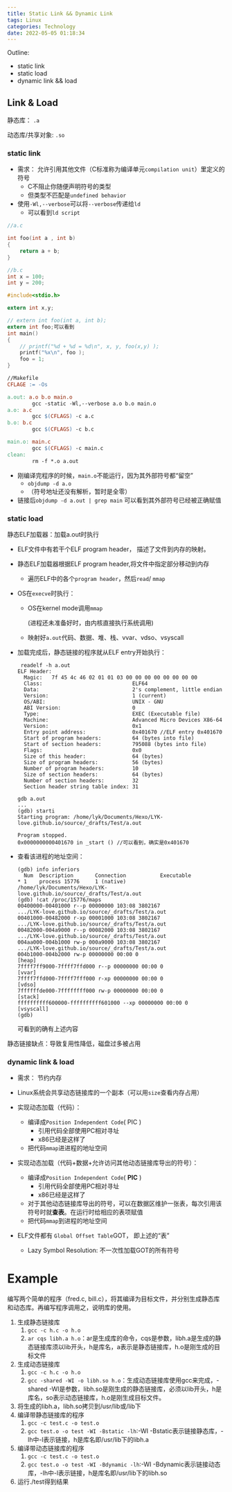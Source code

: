 ```yaml
---
title: Static Link && Dynamic Link
tags: Linux
categories: Technology
date: 2022-05-05 01:18:34
---
```



Outline:

* static link
* static load
* dynamic link && load

<!--more-->

## Link & Load

静态库： `.a`

动态库/共享对象: `.so`

### static link



* 需求： 允许引用其他文件（C标准称为编译单元`compilation unit`）里定义的符号
  *  C不阻止你随便声明符号的类型
  *  但类型不匹配是`undefined behavior `
* 使用`-Wl,--verbose`可以将`--verbose`传递给`ld`
  * 可以看到`ld script`

```c
//a.c

int foo(int a , int b)
{
    return a + b;
}
```



```c
//b.c
int x = 100;
int y = 200;
```

```c
#include<stdio.h>

extern int x,y;

// extern int foo(int a, int b);
extern int foo;可以看到
int main()
{
    // printf("%d + %d = %d\n", x, y, foo(x,y) );
    printf("%x\n", foo );
    foo = 1;
}
```

```makefile
//Makefile
CFLAGE := -Os

a.out: a.o b.o main.o
		gcc -static -Wl,--verbose a.o b.o main.o
a.o: a.c
		gcc $(CFLAGS) -c a.c
b.o: b.c
		gcc $(CFLAGS) -c b.c

main.o: main.c
		gcc $(CFLAGS) -c main.c
clean:
		rm -f *.o a.out
```

* 刚编译完程序的时候，`main.o`不能运行，因为其外部符号都“留空”
  * `objdump -d a.o` 
  * （符号地址还没有解析，暂时是全零）
* 链接后`objdump -d a.out | grep main` 可以看到其外部符号已经被正确赋值

### static load

静态ELF加载器：加载a.out时执行

* ELF文件中有若干个ELF program header， 描述了文件到内存的映射。

* 静态ELF加载器根据ELF program header,将文件中指定部分移动到内存

  * 遍历ELF中的各个`program header`，然后`read`/ `mmap`

* OS在`execve`时执行：

  * OS在kernel mode调用`mmap`

    (进程还未准备好时，由内核直接执行系统调用)

  * 映射好`a.out`代码、数据、堆、栈、vvar、vdso、vsyscall

* 加载完成后，静态链接的程序就从ELF entry开始执行：

  ```shell
   readelf -h a.out                             
  ELF Header:
    Magic:   7f 45 4c 46 02 01 01 03 00 00 00 00 00 00 00 00 
    Class:                             ELF64
    Data:                              2's complement, little endian
    Version:                           1 (current)
    OS/ABI:                            UNIX - GNU
    ABI Version:                       0
    Type:                              EXEC (Executable file)
    Machine:                           Advanced Micro Devices X86-64
    Version:                           0x1
    Entry point address:               0x401670 //ELF entry 0x401670
    Start of program headers:          64 (bytes into file)
    Start of section headers:          795088 (bytes into file)
    Flags:                             0x0
    Size of this header:               64 (bytes)
    Size of program headers:           56 (bytes)
    Number of program headers:         10
    Size of section headers:           64 (bytes)
    Number of section headers:         32
    Section header string table index: 31
  
  ```

  ```
  gdb a.out  
  ...
  (gdb) starti
  Starting program: /home/lyk/Documents/Hexo/LYK-love.github.io/source/_drafts/Test/a.out 
  
  Program stopped.
  0x0000000000401670 in _start () //可以看到，确实是0x401670
  
  ```

* 查看该进程的地址空间：

  ```
  (gdb) info inferiors
    Num  Description       Connection           Executable        
  * 1    process 15776     1 (native)           /home/lyk/Documents/Hexo/LYK-love.github.io/source/_drafts/Test/a.out 
  (gdb) !cat /proc/15776/maps
  00400000-00401000 r--p 00000000 103:08 3802167                           .../LYK-love.github.io/source/_drafts/Test/a.out
  00401000-00482000 r-xp 00001000 103:08 3802167                           .../LYK-love.github.io/source/_drafts/Test/a.out
  00482000-004a9000 r--p 00082000 103:08 3802167                           .../LYK-love.github.io/source/_drafts/Test/a.out
  004aa000-004b1000 rw-p 000a9000 103:08 3802167                           .../LYK-love.github.io/source/_drafts/Test/a.out
  004b1000-004b2000 rw-p 00000000 00:00 0                                  [heap]
  7ffff7ff9000-7ffff7ffd000 r--p 00000000 00:00 0                          [vvar]
  7ffff7ffd000-7ffff7fff000 r-xp 00000000 00:00 0                          [vdso]
  7ffffffde000-7ffffffff000 rw-p 00000000 00:00 0                          [stack]
  ffffffffff600000-ffffffffff601000 --xp 00000000 00:00 0                  [vsyscall]
  (gdb) 
  
  ```

  可看到的确有上述内容



静态链接缺点：导致复用性降低，磁盘过多被占用

### dynamic link & load

* 需求： 节约内存
* Linux系统会共享动态链接库的一个副本（可以用`size`查看内存占用）
* 实现动态加载（代码）：

  * 编译成`Position Independent Code`( PIC )
    * 引用代码全部使用PC相对寻址
    * x86已经是这样了
  * 把代码`mmap`进进程的地址空间
* 实现动态加载（代码+数据+允许访问其他动态链接库导出的符号）：

  * 编译成`Position Independent Code`( **PIC** )
    * 引用代码全部使用PC相对寻址
    * x86已经是这样了
  * 对于其他动态链接库导出的符号，可以在数据区维护一张表，每次引用该符号时就**查表**。在运行时给相应的表项赋值
  * 把代码`mmap`到进程的地址空间
* ELF文件都有 `Global Offset Table`GOT， 即上述的“表”

  * Lazy Symbol Resolution: 不一次性加载GOT的所有符号

# Example

编写两个简单的程序（fred.c, bill.c），将其编译为目标文件，并分别生成静态库和动态库。再编写程序调用之，说明库的使用。

1. 生成静态链接库
   1. `gcc -c h.c -o h.o`
   2. `ar cqs libh.a h.o`：ar是生成库的命令，cqs是参数，libh.a是生成的静态链接库须以lib开头，h是库名，a表示是静态链接库，h.o是刚生成的目标文件
2. 生成动态链接库
   1. `gcc -c h.c -o h.o`
   2. `gcc -shared -WI -o libh.so h.o`：生成动态链接库使用gcc来完成，-shared -WI是参数，libh.so是刚生成的静态链接库，必须以lib开头，h是库名，so表示动态链接库，h.o是刚生成目标文件。
3. 将生成的libh.a，libh.so拷贝到/usr/lib或/lib下
4. 编译带静态链接库的程序
   1. `gcc -c test.c -o test.o`
   2. `gcc test.o -o test -WI -Bstatic -lh`:-WI -Bstatic表示链接静态库，-lh中-l表示链接，h是库名即/usr/lib下的libh.a
5. 编译带动态链接库的程序
   1. `gcc -c test.c -o test.o`
   2. `gcc test.o -o test -WI -Bdynamic -lh`:-WI -Bdynamic表示链接动态库，-lh中-l表示链接，h是库名即/usr/lib下的libh.so
6. 运行./test得到结果

